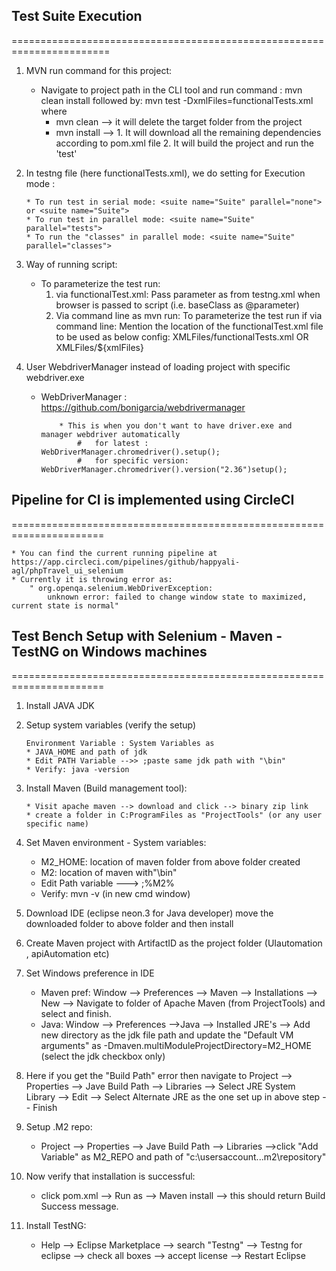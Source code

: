 ## Test Suite Execution
=======================================================================

 01. MVN run command for this project:
      * Navigate to project path in the CLI tool and run command : mvn clean install 
        followed by:  mvn test -DxmlFiles=functionalTests.xml
        where
        * mvn clean --> it will delete the target folder from the project
        * mvn install -->
                1. It will download all the remaining dependencies according to pom.xml file
                2. It will build the project and run the 'test'

02. In testng file (here functionalTests.xml), we do setting for Execution mode :

        * To run test in serial mode: <suite name="Suite" parallel="none"> or <suite name="Suite">
        * To run test in parallel mode: <suite name="Suite" parallel="tests">
        * To run the "classes" in parallel mode: <suite name="Suite" parallel="classes"> 

03. Way of running script:

      * To parameterize the test run:
          1.  via functionalTest.xml:
              Pass parameter as <parameter> from testng.xml when browser is passed to script (i.e. baseClass as @parameter)
          2.  Via command line as mvn run:
              To parameterize the test run if via command line:
                Mention the location of the functionalTest.xml file to be used as below config:
                  <suiteXmlFiles>
                    <suiteXmlFile>XMLFiles/functionalTests.xml</suiteXmlFile> OR
                    <suiteXmlFile>XMLFiles/${xmlFiles}</suiteXmlFile>
                  </suiteXmlFiles>

04. User WebdriverManager instead of loading project with specific webdriver.exe
      * WebDriverManager : https://github.com/bonigarcia/webdrivermanager
      
			    * This is when you don't want to have driver.exe and manager webdriver automatically	
				    #	for latest :  WebDriverManager.chromedriver().setup();
				    #	for specific version: WebDriverManager.chromedriver().version("2.36")setup();
## Pipeline for CI is implemented using CircleCI
======================================================================
	
	* You can find the current running pipeline at https://app.circleci.com/pipelines/github/happyali-agl/phpTravel_ui_selenium
	* Currently it is throwing error as:
		" org.openqa.selenium.WebDriverException: 
			unknown error: failed to change window state to maximized, current state is normal"

## Test Bench Setup with Selenium - Maven - TestNG on Windows machines
======================================================================

01. Install JAVA JDK

02. Setup system variables (verify the setup)

	    Environment Variable : System Variables as 
        * JAVA_HOME and path of jdk
        * Edit PATH Variable -->> ;paste same jdk path with "\bin"
        * Verify: java -version
  
03. Install Maven (Build management tool):

	    * Visit apache maven --> download and click --> binary zip link
	    * create a folder in C:ProgramFiles as "ProjectTools" (or any user specific name)
  
04. Set Maven environment - System variables:

      * M2_HOME: location of maven folder from above folder created
      * M2: location of maven with"\bin"
      * Edit Path variable ---> ;%M2%
      * Verify: mvn -v (in new cmd window)

05. Download IDE (eclipse neon.3 for Java developer) move the downloaded folder to above folder and then install

06. Create Maven project with ArtifactID as the project folder (UIautomation , apiAutomation etc)

07. Set Windows preference in IDE
	  * Maven pref: Window --> Preferences --> Maven --> Installations --> New --> Navigate to folder of Apache Maven (from ProjectTools) 
				and select and finish.
	  * Java: Window --> Preferences -->Java --> Installed JRE's --> Add new directory as the jdk file path and update the "Default VM arguments" as 
      -Dmaven.multiModuleProjectDirectory=M2_HOME (select the jdk checkbox only)

08. Here if you get the "Build Path" error then navigate to 
	Project --> Properties --> Jave Build Path 
				--> Libraries --> Select JRE System Library --> Edit 
						--> Select Alternate JRE as the one set up in above step -- Finish

09. Setup .M2 repo: 
    * Project --> Properties --> Jave Build Path --> Libraries 
								-->click "Add Variable" as M2_REPO and path of "c:\usersaccount..\.m2\repository"
                
10. Now verify that installation is successful:
    * click pom.xml --> Run as --> Maven install --> this should return Build Success message.
    
11. Install TestNG:
    * Help --> Eclipse Marketplace --> search "Testng" --> Testng for eclipse --> check all boxes --> accept license --> Restart Eclipse

	
		



